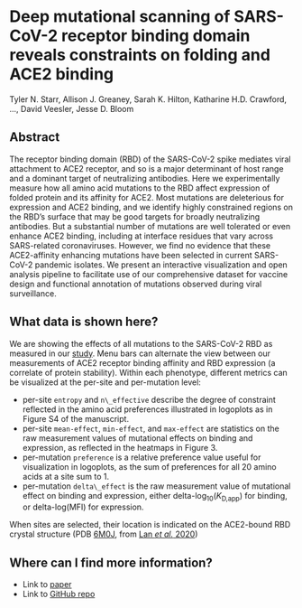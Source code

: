 # Deep mutational scanning of SARS-CoV-2 receptor binding domain reveals constraints on folding and ACE2 binding

Tyler N. Starr, Allison J. Greaney, Sarah K. Hilton, Katharine H.D. Crawford,  ..., David Veesler, Jesse D. Bloom


## Abstract
The receptor binding domain (RBD) of the SARS-CoV-2 spike mediates viral attachment to ACE2 receptor, and so is a major determinant of host range and a dominant target of neutralizing antibodies. Here we experimentally measure how all amino acid mutations to the RBD affect expression of folded protein and its affinity for ACE2. Most mutations are deleterious for expression and ACE2 binding, and we identify highly constrained regions on the RBD’s surface that may be good targets for broadly neutralizing antibodies. But a substantial number of mutations are well tolerated or even enhance ACE2 binding, including at interface residues that vary across SARS-related coronaviruses. However, we find no evidence that these ACE2-affinity enhancing mutations have been selected in current SARS-CoV-2 pandemic isolates. We present an interactive visualization and open analysis pipeline to facilitate use of our comprehensive dataset for vaccine design and functional annotation of mutations observed during viral surveillance.

## What data is shown here?

We are showing the effects of all mutations to the SARS-CoV-2 RBD as measured in our [study](). Menu bars can alternate the view between our measurements of ACE2 receptor binding affinity and RBD expression (a correlate of protein stability). Within each phenotype, different metrics can be visualized at the per-site and per-mutation level:

   - per-site `entropy` and `n\_effective` describe the degree of constraint reflected in the amino acid preferences illustrated in logoplots as in Figure S4 of the manuscript.
   - per-site `mean-effect`, `min-effect`, and `max-effect` are statistics on the raw measurement values of mutational effects on binding and expression, as reflected in the heatmaps in Figure 3.
   - per-mutation `preference` is a relative preference value useful for visualization in logoplots, as the sum of preferences for all 20 amino acids at a site sum to 1.
   - per-mutation `delta\_effect` is the raw measurement value of mutational effect on binding and expression, either delta-log<sub>10</sub>(_K_<sub>D,app</sub>) for binding, or delta-log(MFI) for expression.

When sites are selected, their location is indicated on the ACE2-bound RBD crystal structure (PDB [6M0J](https://www.rcsb.org/structure/6M0J), from [Lan _et al._ 2020](https://www.nature.com/articles/s41586-020-2180-5))
   
## Where can I find more information?

   - Link to [paper]()
   - Link to [GitHub repo](https://github.com/jbloomlab/SARS-CoV-2-RBD_DMS)